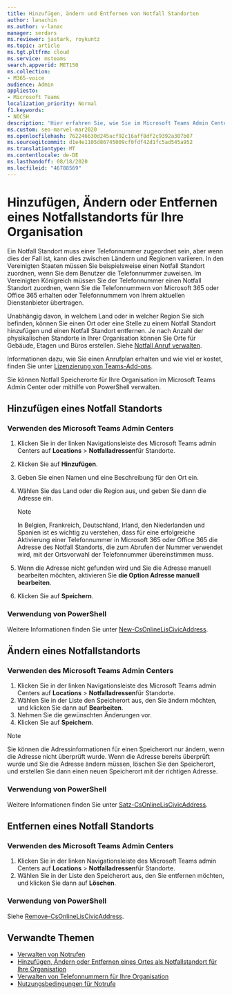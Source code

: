 ```yaml
---
title: Hinzufügen, ändern und Entfernen von Notfall Standorten
author: lanachin
ms.author: v-lanac
manager: serdars
ms.reviewer: jastark, roykuntz
ms.topic: article
ms.tgt.pltfrm: cloud
ms.service: msteams
search.appverid: MET150
ms.collection:
- M365-voice
audience: Admin
appliesto:
- Microsoft Teams
localization_priority: Normal
f1.keywords:
- NOCSH
description: 'Hier erfahren Sie, wie Sie im Microsoft Teams Admin Center einen Notfall Standort für Ihre Organisation hinzufügen, ändern oder entfernen. '
ms.custom: seo-marvel-mar2020
ms.openlocfilehash: 762246630d245acf92c16aff8df2c9392a307b07
ms.sourcegitcommit: d1e4e1105d86745009cf0fdf42d1fc5ad545a952
ms.translationtype: MT
ms.contentlocale: de-DE
ms.lasthandoff: 08/18/2020
ms.locfileid: "46788569"
---
```

# <a name="add-change-or-remove-an-emergency-location-for-your-organization"></a>Hinzufügen, Ändern oder Entfernen eines Notfallstandorts für Ihre Organisation

Ein Notfall Standort muss einer Telefonnummer zugeordnet sein, aber wenn dies der Fall ist, kann dies zwischen Ländern und Regionen variieren. In den Vereinigten Staaten müssen Sie beispielsweise einen Notfall Standort zuordnen, wenn Sie dem Benutzer die Telefonnummer zuweisen. Im Vereinigten Königreich müssen Sie der Telefonnummer einen Notfall Standort zuordnen, wenn Sie die Telefonnummern von Microsoft 365 oder Office 365 erhalten oder Telefonnummern von Ihrem aktuellen Dienstanbieter übertragen.

Unabhängig davon, in welchem Land oder in welcher Region Sie sich befinden, können Sie einen Ort oder eine Stelle zu einem Notfall Standort hinzufügen und einen Notfall Standort entfernen. Je nach Anzahl der physikalischen Standorte in Ihrer Organisation können Sie Orte für Gebäude, Etagen und Büros erstellen. Siehe [Notfall Anruf verwalten](what-are-emergency-locations-addresses-and-call-routing.md).
  
Informationen dazu, wie Sie einen Anrufplan erhalten und wie viel er kostet, finden Sie unter [Lizenzierung von Teams-Add-ons](https://docs.microsoft.com/microsoftteams/teams-add-on-licensing/microsoft-teams-add-on-licensing).

Sie können Notfall Speicherorte für Ihre Organisation im Microsoft Teams Admin Center oder mithilfe von PowerShell verwalten.
  
## <a name="add-an-emergency-location"></a>Hinzufügen eines Notfall Standorts

### <a name="using-the-microsoft-teams-admin-center"></a>Verwenden des Microsoft Teams Admin Centers

1. Klicken Sie in der linken Navigationsleiste des Microsoft Teams admin Centers auf **Locations**  >  **Notfalladressen**für Standorte.
2. Klicken Sie auf **Hinzufügen**.
3. Geben Sie einen Namen und eine Beschreibung für den Ort ein.
4. Wählen Sie das Land oder die Region aus, und geben Sie dann die Adresse ein.

   > [!NOTE]
   > In Belgien, Frankreich, Deutschland, Irland, den Niederlanden und Spanien ist es wichtig zu verstehen, dass für eine erfolgreiche Aktivierung einer Telefonnummer in Microsoft 365 oder Office 365 die Adresse des Notfall Standorts, die zum Abrufen der Nummer verwendet wird, mit der Ortsvorwahl der Telefonnummer übereinstimmen muss.

5. Wenn die Adresse nicht gefunden wird und Sie die Adresse manuell bearbeiten möchten, aktivieren Sie **die Option Adresse manuell bearbeiten**.
6. Klicken Sie auf **Speichern**.

### <a name="using-powershell"></a>Verwendung von PowerShell

Weitere Informationen finden Sie unter [New-CsOnlineLisCivicAddress](https://docs.microsoft.com/powershell/module/skype/new-csonlineliscivicaddress).
    
## <a name="change-an-emergency-location"></a>Ändern eines Notfallstandorts

### <a name="using-the-microsoft-teams-admin-center"></a>Verwenden des Microsoft Teams Admin Centers

1. Klicken Sie in der linken Navigationsleiste des Microsoft Teams admin Centers auf **Locations**  >  **Notfalladressen**für Standorte.
2. Wählen Sie in der Liste den Speicherort aus, den Sie ändern möchten, und klicken Sie dann auf **Bearbeiten**.
3. Nehmen Sie die gewünschten Änderungen vor.
4. Klicken Sie auf **Speichern**.

> [!NOTE]
> Sie können die Adressinformationen für einen Speicherort nur ändern, wenn die Adresse nicht überprüft wurde. Wenn die Adresse bereits überprüft wurde und Sie die Adresse ändern müssen, löschen Sie den Speicherort, und erstellen Sie dann einen neuen Speicherort mit der richtigen Adresse.

### <a name="using-powershell"></a>Verwendung von PowerShell

Weitere Informationen finden Sie unter [Satz-CsOnlineLisCivicAddress](https://docs.microsoft.com/powershell/module/skype/set-csonlineliscivicaddress).
    
## <a name="remove-an-emergency-location"></a>Entfernen eines Notfall Standorts

### <a name="using-the-microsoft-teams-admin-center"></a>Verwenden des Microsoft Teams Admin Centers

1. Klicken Sie in der linken Navigationsleiste des Microsoft Teams admin Centers auf **Locations**  >  **Notfalladressen**für Standorte.
2. Wählen Sie in der Liste den Speicherort aus, den Sie entfernen möchten, und klicken Sie dann auf **Löschen**.

### <a name="using-powershell"></a>Verwendung von PowerShell

Siehe [Remove-CsOnlineLisCivicAddress](https://docs.microsoft.com/powershell/module/skype/remove-csonlineliscivicaddress).

## <a name="related-topics"></a>Verwandte Themen

- [Verwalten von Notrufen](what-are-emergency-locations-addresses-and-call-routing.md)
- [Hinzufügen, Ändern oder Entfernen eines Ortes als Notfallstandort für Ihre Organisation](add-change-remove-emergency-place-organization.md)
- [Verwalten von Telefonnummern für Ihre Organisation](/microsoftteams/manage-phone-numbers-for-your-organization)
- [Nutzungsbedingungen für Notrufe](/microsoftteams/emergency-calling-terms-and-conditions)
